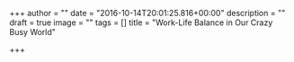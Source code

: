 +++
author = ""
date = "2016-10-14T20:01:25.816+00:00"
description = ""
draft = true
image = ""
tags = []
title = "Work-Life Balance in Our Crazy Busy World"

+++

